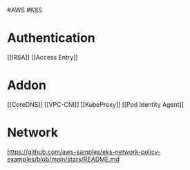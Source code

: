  #AWS #K8S 

# Authentication

[[IRSA]]
[[Access Entry]]


# Addon 

[[CoreDNS]]
[[VPC-CNI]]
[[KubeProxy]]
[[Pod Identity Agent]]

# Network

https://github.com/aws-samples/eks-network-policy-examples/blob/main/stars/README.md
